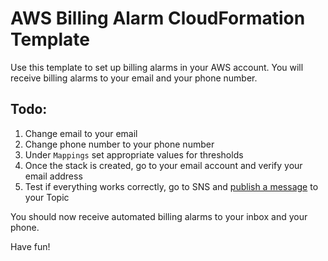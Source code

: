 # AWS Billing Alarm CloudFormation Template

Use this template to set up billing alarms in your AWS account. You will receive billing alarms to your email and your phone number. 

## Todo:
1. Change email to your email
2. Change phone number to your phone number 
3. Under `Mappings` set appropriate values for thresholds
4. Once the stack is created, go to your email account and verify your email address
5. Test if everything works correctly, go to SNS and [publish a message](https://console.aws.amazon.com/sns/v2/home?region=us-east-1#/publish) to your Topic

You should now receive automated billing alarms to your inbox and your phone.

Have fun!

